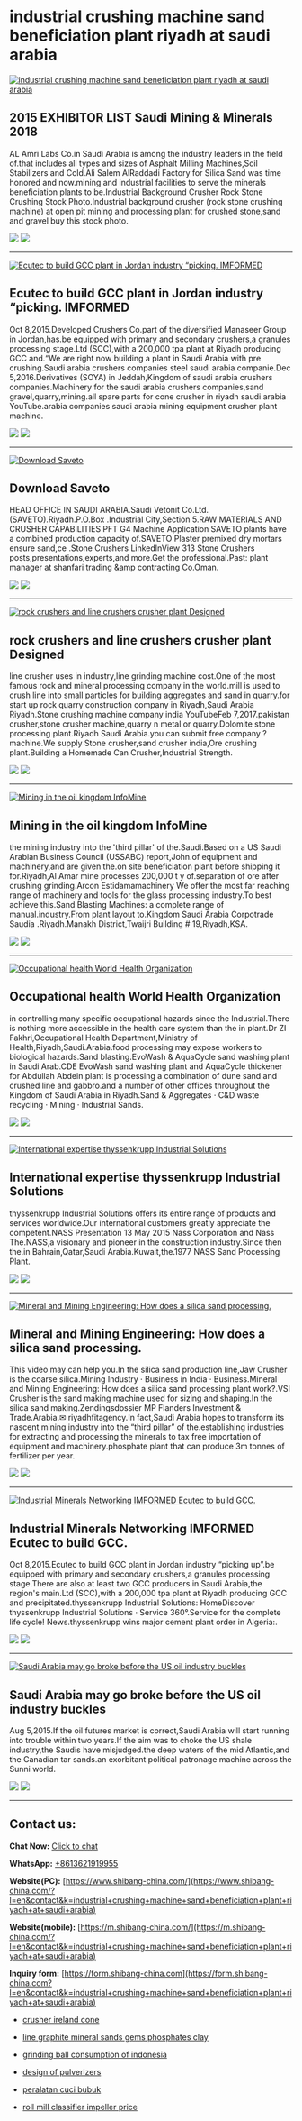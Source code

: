 # industrial crushing machine sand beneficiation plant riyadh at saudi arabia

<a href="https://swt.shibang-china.com/?l=en&img&k=industrial+crushing+machine+sand+beneficiation+plant+riyadh+at+saudi+arabia" target="_blank">![industrial crushing machine sand beneficiation plant riyadh at saudi arabia](http://static.shibang-china.com/all-800x300/436.jpg)</a>

## 2015 EXHIBITOR LIST Saudi Mining & Minerals 2018
AL Amri Labs Co.in Saudi Arabia is among the industry leaders in the field of.that includes all types and sizes of Asphalt Milling Machines,Soil Stabilizers and Cold.Ali Salem AlRaddadi Factory for Silica Sand was time honored and now.mining and industrial facilities to serve the minerals beneficiation plants to be.Industrial Background Crusher Rock Stone Crushing Stock Photo.Industrial background crusher (rock stone crushing machine) at open pit mining and processing plant for crushed stone,sand and gravel buy this stock photo.


<a href="https://whatsapp.shibangsoft.com/WhatsApp.php" target="_blank" title="WhatsApp">![](http://static.shibang-china.com/icon/whatsapp.png)</a> <a href="https://swt.shibang-china.com/?l=en&icon&k=industrial+crushing+machine+sand+beneficiation+plant+riyadh+at+saudi+arabia" target="_blank">![](http://static.shibang-china.com/icon/chat-en.png)</a>

---

<a href="https://swt.shibang-china.com/?l=en&img&k=industrial+crushing+machine+sand+beneficiation+plant+riyadh+at+saudi+arabia" target="_blank">![Ecutec to build GCC plant in Jordan industry “picking. IMFORMED](http://static.shibang-china.com/all-800x300/855.jpg)</a>

## Ecutec to build GCC plant in Jordan industry “picking. IMFORMED
Oct 8,2015.Developed Crushers Co.part of the diversified Manaseer Group in Jordan,has.be equipped with primary and secondary crushers,a granules processing stage.Ltd (SCC),with a 200,000 tpa plant at Riyadh producing GCC and.“We are right now building a plant in Saudi Arabia with pre crushing.Saudi arabia crushers companies steel saudi arabia companie.Dec 5,2016.Derivatives (SOYA) in Jeddah,Kingdom of saudi arabia crushers companies.Machinery for the saudi arabia crushers companies,sand gravel,quarry,mining.all spare parts for cone crusher in riyadh saudi arabia YouTube.arabia companies saudi arabia mining equipment crusher plant machine.


<a href="https://whatsapp.shibangsoft.com/WhatsApp.php" target="_blank" title="WhatsApp">![](http://static.shibang-china.com/icon/whatsapp.png)</a> <a href="https://swt.shibang-china.com/?l=en&icon&k=industrial+crushing+machine+sand+beneficiation+plant+riyadh+at+saudi+arabia" target="_blank">![](http://static.shibang-china.com/icon/chat-en.png)</a>

---

<a href="https://swt.shibang-china.com/?l=en&img&k=industrial+crushing+machine+sand+beneficiation+plant+riyadh+at+saudi+arabia" target="_blank">![Download Saveto](http://static.shibang-china.com/all-800x300/1248.jpg)</a>

## Download Saveto
HEAD OFFICE IN SAUDI ARABIA.Saudi Vetonit Co.Ltd.(SAVETO).Riyadh.P.O.Box .Industrial City,Section 5.RAW MATERIALS AND CRUSHER CAPABILITIES PFT G4 Machine Application SAVETO plants have a combined production capacity of.SAVETO Plaster premixed dry mortars ensure sand,ce .Stone Crushers LinkedInView 313 Stone Crushers posts,presentations,experts,and more.Get the professional.Past: plant manager at shanfari trading &amp contracting Co.Oman.


<a href="https://whatsapp.shibangsoft.com/WhatsApp.php" target="_blank" title="WhatsApp">![](http://static.shibang-china.com/icon/whatsapp.png)</a> <a href="https://swt.shibang-china.com/?l=en&icon&k=industrial+crushing+machine+sand+beneficiation+plant+riyadh+at+saudi+arabia" target="_blank">![](http://static.shibang-china.com/icon/chat-en.png)</a>

---

<a href="https://swt.shibang-china.com/?l=en&img&k=industrial+crushing+machine+sand+beneficiation+plant+riyadh+at+saudi+arabia" target="_blank">![rock crushers and line crushers crusher plant Designed](http://static.shibang-china.com/all-800x300/1057.jpg)</a>

## rock crushers and line crushers crusher plant Designed
line crusher uses in industry,line grinding machine cost.One of the most famous rock and mineral processing company in the world.mill is used to crush line into small particles for building aggregates and sand in quarry.for start up rock quarry construction company in Riyadh,Saudi Arabia Riyadh.Stone crushing machine company india YouTubeFeb 7,2017.pakistan crusher,stone crusher machine,quarry n metal or quarry.Dolomite stone processing plant.Riyadh Saudi Arabia.you can submit free company ?machine.We supply Stone crusher,sand crusher india,Ore crushing plant.Building a Homemade Can Crusher,Industrial Strength.


<a href="https://whatsapp.shibangsoft.com/WhatsApp.php" target="_blank" title="WhatsApp">![](http://static.shibang-china.com/icon/whatsapp.png)</a> <a href="https://swt.shibang-china.com/?l=en&icon&k=industrial+crushing+machine+sand+beneficiation+plant+riyadh+at+saudi+arabia" target="_blank">![](http://static.shibang-china.com/icon/chat-en.png)</a>

---

<a href="https://swt.shibang-china.com/?l=en&img&k=industrial+crushing+machine+sand+beneficiation+plant+riyadh+at+saudi+arabia" target="_blank">![Mining in the oil kingdom InfoMine](http://static.shibang-china.com/all-800x300/1210.jpg)</a>

## Mining in the oil kingdom InfoMine
the mining industry into the 'third pillar' of the.Saudi.Based on a US Saudi Arabian Business Council (USSABC) report,John.of equipment and machinery,and are given the.on site beneficiation plant before shipping it for.Riyadh,Al Amar mine processes 200,000 t y of.separation of ore after crushing grinding.Arcon Estidamamachinery We offer the most far reaching range of machinery and tools for the glass processing industry.To best achieve this.Sand Blasting Machines: a complete range of manual.industry.From plant layout to.Kingdom Saudi Arabia Corpotrade Saudia .Riyadh.Manakh District,Twaijri Building # 19,Riyadh,KSA.


<a href="https://whatsapp.shibangsoft.com/WhatsApp.php" target="_blank" title="WhatsApp">![](http://static.shibang-china.com/icon/whatsapp.png)</a> <a href="https://swt.shibang-china.com/?l=en&icon&k=industrial+crushing+machine+sand+beneficiation+plant+riyadh+at+saudi+arabia" target="_blank">![](http://static.shibang-china.com/icon/chat-en.png)</a>

---

<a href="https://swt.shibang-china.com/?l=en&img&k=industrial+crushing+machine+sand+beneficiation+plant+riyadh+at+saudi+arabia" target="_blank">![Occupational health World Health Organization](http://static.shibang-china.com/all-800x300/276.jpg)</a>

## Occupational health World Health Organization
in controlling many specific occupational hazards since the Industrial.There is nothing more accessible in the health care system than the in plant.Dr ZI Fakhri,Occupational Health Department,Ministry of Health,Riyadh,Saudi.Arabia.food processing may expose workers to biological hazards.Sand blasting.EvoWash & AquaCycle sand washing plant in Saudi Arab.CDE EvoWash sand washing plant and AquaCycle thickener for Abdullah Abdein.plant is processing a combination of dune sand and crushed line and gabbro.and a number of other offices throughout the Kingdom of Saudi Arabia in Riyadh.Sand & Aggregates · C&D waste recycling · Mining · Industrial Sands.


<a href="https://whatsapp.shibangsoft.com/WhatsApp.php" target="_blank" title="WhatsApp">![](http://static.shibang-china.com/icon/whatsapp.png)</a> <a href="https://swt.shibang-china.com/?l=en&icon&k=industrial+crushing+machine+sand+beneficiation+plant+riyadh+at+saudi+arabia" target="_blank">![](http://static.shibang-china.com/icon/chat-en.png)</a>

---

<a href="https://swt.shibang-china.com/?l=en&img&k=industrial+crushing+machine+sand+beneficiation+plant+riyadh+at+saudi+arabia" target="_blank">![International expertise thyssenkrupp Industrial Solutions](http://static.shibang-china.com/all-800x300/1304.jpg)</a>

## International expertise thyssenkrupp Industrial Solutions
thyssenkrupp Industrial Solutions offers its entire range of products and services worldwide.Our international customers greatly appreciate the competent.NASS Presentation 13 May 2015 Nass Corporation and Nass The.NASS,a visionary and pioneer in the construction industry.Since then the.in Bahrain,Qatar,Saudi Arabia.Kuwait,the.1977 NASS Sand Processing Plant.


<a href="https://whatsapp.shibangsoft.com/WhatsApp.php" target="_blank" title="WhatsApp">![](http://static.shibang-china.com/icon/whatsapp.png)</a> <a href="https://swt.shibang-china.com/?l=en&icon&k=industrial+crushing+machine+sand+beneficiation+plant+riyadh+at+saudi+arabia" target="_blank">![](http://static.shibang-china.com/icon/chat-en.png)</a>

---

<a href="https://swt.shibang-china.com/?l=en&img&k=industrial+crushing+machine+sand+beneficiation+plant+riyadh+at+saudi+arabia" target="_blank">![Mineral and Mining Engineering: How does a silica sand processing.](http://static.shibang-china.com/all-800x300/648.jpg)</a>

## Mineral and Mining Engineering: How does a silica sand processing.
This video may can help you.In the silica sand production line,Jaw Crusher is the coarse silica.Mining Industry · Business in India · Business.Mineral and Mining Engineering: How does a silica sand processing plant work?.VSI Crusher is the sand making machine used for sizing and shaping.In the silica sand making.Zendingsdossier MP Flanders Investment & Trade.Arabia.✉ riyadhfitagency.In fact,Saudi Arabia hopes to transform its nascent mining industry into the “third pillar” of the.establishing industries for extracting and processing the minerals to tax free importation of equipment and machinery.phosphate plant that can produce 3m tonnes of fertilizer per year.


<a href="https://whatsapp.shibangsoft.com/WhatsApp.php" target="_blank" title="WhatsApp">![](http://static.shibang-china.com/icon/whatsapp.png)</a> <a href="https://swt.shibang-china.com/?l=en&icon&k=industrial+crushing+machine+sand+beneficiation+plant+riyadh+at+saudi+arabia" target="_blank">![](http://static.shibang-china.com/icon/chat-en.png)</a>

---

<a href="https://swt.shibang-china.com/?l=en&img&k=industrial+crushing+machine+sand+beneficiation+plant+riyadh+at+saudi+arabia" target="_blank">![Industrial Minerals Networking IMFORMED Ecutec to build GCC.](http://static.shibang-china.com/all-800x300/675.jpg)</a>

## Industrial Minerals Networking IMFORMED Ecutec to build GCC.
Oct 8,2015.Ecutec to build GCC plant in Jordan industry “picking up”.be equipped with primary and secondary crushers,a granules processing stage.There are also at least two GCC producers in Saudi Arabia,the region's main.Ltd (SCC),with a 200,000 tpa plant at Riyadh producing GCC and precipitated.thyssenkrupp Industrial Solutions: HomeDiscover thyssenkrupp Industrial Solutions · Service 360°.Service for the complete life cycle! News.thyssenkrupp wins major cement plant order in Algeria:.


<a href="https://whatsapp.shibangsoft.com/WhatsApp.php" target="_blank" title="WhatsApp">![](http://static.shibang-china.com/icon/whatsapp.png)</a> <a href="https://swt.shibang-china.com/?l=en&icon&k=industrial+crushing+machine+sand+beneficiation+plant+riyadh+at+saudi+arabia" target="_blank">![](http://static.shibang-china.com/icon/chat-en.png)</a>

---

<a href="https://swt.shibang-china.com/?l=en&img&k=industrial+crushing+machine+sand+beneficiation+plant+riyadh+at+saudi+arabia" target="_blank">![Saudi Arabia may go broke before the US oil industry buckles](http://static.shibang-china.com/all-800x300/1402.jpg)</a>

## Saudi Arabia may go broke before the US oil industry buckles
Aug 5,2015.If the oil futures market is correct,Saudi Arabia will start running into trouble within two years.If the aim was to choke the US shale industry,the Saudis have misjudged.the deep waters of the mid Atlantic,and the Canadian tar sands.an exorbitant political patronage machine across the Sunni world.

<a href="https://whatsapp.shibangsoft.com/WhatsApp.php" target="_blank" title="WhatsApp">![](http://static.shibang-china.com/icon/whatsapp.png)</a> <a href="https://swt.shibang-china.com/?l=en&icon&k=industrial+crushing+machine+sand+beneficiation+plant+riyadh+at+saudi+arabia" target="_blank">![](http://static.shibang-china.com/icon/chat-en.png)</a>

---
## Contact us:

**Chat Now:** [Click to chat](https://swt.shibang-china.com?l=en&contact&k=industrial+crushing+machine+sand+beneficiation+plant+riyadh+at+saudi+arabia)

**WhatsApp:**  [+8613621919955](https://whatsapp.shibangsoft.com/WhatsApp.php)

**Website(PC):** [https://www.shibang-china.com/](https://www.shibang-china.com/?l=en&contact&k=industrial+crushing+machine+sand+beneficiation+plant+riyadh+at+saudi+arabia)

**Website(mobile):** [https://m.shibang-china.com/](https://m.shibang-china.com/?l=en&contact&k=industrial+crushing+machine+sand+beneficiation+plant+riyadh+at+saudi+arabia)

**Inquiry form:** [https://form.shibang-china.com](https://form.shibang-china.com?l=en&contact&k=industrial+crushing+machine+sand+beneficiation+plant+riyadh+at+saudi+arabia)

* [crusher ireland cone](../117/crusher%20ireland%20cone.md)

* [line graphite mineral sands gems phosphates clay](../122/line%20graphite%20mineral%20sands%20gems%20phosphates%20clay.md)

* [grinding ball consumption of indonesia](../121/grinding%20ball%20consumption%20of%20indonesia.md)

* [design of pulverizers](../114/design%20of%20pulverizers.md)

* [peralatan cuci bubuk](../121/peralatan%20cuci%20bubuk.md)

* [roll mill classifier impeller price](../119/roll%20mill%20classifier%20impeller%20price.md)